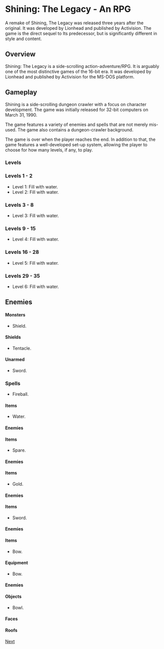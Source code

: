 # Shining: The Legacy - An RPG

A remake of Shining, The Legacy was released three years after the original. It was developed by Lionhead and published by Activision. The game is the direct sequel to Its predecessor, but is significantly different in style and content.

## Overview

Shining: The Legacy is a side-scrolling action-adventure/RPG. It is arguably one of the most distinctive games of the 16-bit era. It was developed by Lionhead and published by Activision for the MS-DOS platform.

## Gameplay

Shining is a side-scrolling dungeon crawler with a focus on character development. The game was initially released for 32-bit computers on March 31, 1990.

The game features a variety of enemies and spells that are not merely mis-used. The game also contains a dungeon-crawler background.

The game is over when the player reaches the end. In addition to that, the game features a well-developed set-up system, allowing the player to choose for how many levels, if any, to play.

### Levels

### Levels 1 - 2

*   Level 1: Fill with water.
*   Level 2: Fill with water.

### Levels 3 - 8

*   Level 3: Fill with water.

### Levels 9 - 15

*   Level 4: Fill with water.

### Levels 16 - 28

*   Level 5: Fill with water.

### Levels 29 - 35

*   Level 6: Fill with water.

## Enemies

#### Monsters

*   Shield.

#### Shields

*   Tentacle.

#### Unarmed

*   Sword.

### Spells

*   Fireball.

#### Items

*   Water.

#### Enemies

#### Items

*   Spare.

#### Enemies

#### Items

*   Gold.

#### Enemies

#### Items

*   Sword.

#### Enemies

#### Items

*   Bow.

#### Equipment

*   Bow.

#### Enemies

#### Objects

*   Bowl.

#### Faces

#### Roofs

####

[Next](180.md)